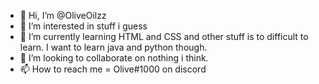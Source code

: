 - 👋 Hi, I’m @OliveOilzz
- 👀 I’m interested in stuff i guess
- 🌱 I’m currently learning HTML and CSS and other stuff is to difficult to learn. I want to learn java and python though. 
- 💞️ I’m looking to collaborate on nothing i think. 
- 📫 How to reach me = Olive#1000 on discord

<!---
OliveOilzz/OliveOilzz is a ✨ special ✨ repository because its `README.md` (this file) appears on your GitHub profile.
You can click the Preview link to take a look at your changes.
--->
